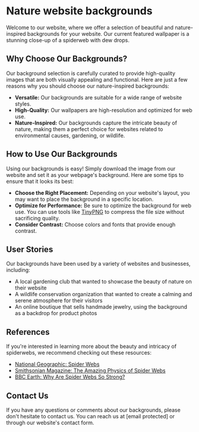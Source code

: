 <!--font:Montserrat-->

# Nature website backgrounds

Welcome to our website, where we offer a selection of beautiful and nature-inspired backgrounds for your website. Our current featured wallpaper is a stunning close-up of a spiderweb with dew drops.

## Why Choose Our Backgrounds?

Our background selection is carefully curated to provide high-quality images that are both visually appealing and functional. Here are just a few reasons why you should choose our nature-inspired backgrounds:

- **Versatile:** Our backgrounds are suitable for a wide range of website styles.
- **High-Quality:** Our wallpapers are high-resolution and optimized for web use.
- **Nature-Inspired:** Our backgrounds capture the intricate beauty of nature, making them a perfect choice for websites related to environmental causes, gardening, or wildlife.

## How to Use Our Backgrounds

Using our backgrounds is easy! Simply download the image from our website and set it as your webpage's background. Here are some tips to ensure that it looks its best:

- **Choose the Right Placement:** Depending on your website's layout, you may want to place the background in a specific location.
- **Optimize for Performance:** Be sure to optimize the background for web use. You can use tools like [TinyPNG](https://tinypng.com/) to compress the file size without sacrificing quality.
- **Consider Contrast:** Choose colors and fonts that provide enough contrast.

## User Stories

Our backgrounds have been used by a variety of websites and businesses, including:

- A local gardening club that wanted to showcase the beauty of nature on their website
- A wildlife conservation organization that wanted to create a calming and serene atmosphere for their visitors
- An online boutique that sells handmade jewelry, using the background as a backdrop for product photos

## References

If you're interested in learning more about the beauty and intricacy of spiderwebs, we recommend checking out these resources:

- [National Geographic: Spider Webs](https://www.nationalgeographic.com/animals/invertebrates/group/spider-webs/)
- [Smithsonian Magazine: The Amazing Physics of Spider Webs](https://www.smithsonianmag.com/science-nature/the-amazing-physics-of-spider-webs-144056732/)
- [BBC Earth: Why Are Spider Webs So Strong?](https://www.bbc.com/earth/story/20150204-why-are-spider-webs-so-strong/)

## Contact Us

If you have any questions or comments about our backgrounds, please don't hesitate to contact us. You can reach us at [email protected] or through our website's contact form.

<!--

Write me content for website with wallpaper which alt text is:

"A close-up of a spiderweb with dew drops"

The name/title of the page should not be 1:1 copy of the alt text but rather a real content of the website which is using this wallpaper.

- Use markdown format 
- Start with heading
- Heading should be short and concise
- The content should look like a real website 
- The website should not be about the wallpaper, wallpaper is just a related background
- Heading should be contain work "wallpaper" or "background"
- Include real sections like references, contact, user stories, etc. use things relevant to the page purpose.
- Feel free to use structure like headings, bullets, numbering, blockquotes, paragraphs, horizontal lines, etc.
- You can use formatting like bold or _italic_
- You can include UTF-8 emojis
- Links should be only #hash anchors (and you can refer to the document itself)
- Do not include images


---


# Nature-inspired Background for Your Website

Welcome to our website, where we offer a beautiful and nature-inspired background for your website. Our current wallpaper features a stunning close-up of a spiderweb with dew drops, which is sure to add a touch of elegance and serenity to any webpage.

## Why Choose Our Wallpaper?

Our wallpaper selection is carefully curated to provide a range of high-quality images that are both visually appealing and functional. Here are just a few reasons why you should choose our spiderweb wallpaper:

- **Nature-inspired:** Our spiderweb wallpaper captures the intricate beauty of nature, making it a perfect choice for websites related to environmental causes, gardening, or wildlife.
- **Versatile:** The muted color palette and subtle details of the spiderweb wallpaper make it suitable for a wide range of website styles, from minimalist to bold and colorful.
- **High-quality:** Our wallpapers are designed to be high-resolution and optimized for web use, ensuring that they look great on any device or screen size.

## How to Use Our Wallpaper

Using our spiderweb wallpaper is easy! Simply download the image from our website and set it as your webpage's background. Here are some tips to ensure that it looks its best:

- **Choose the right placement:** Depending on your website's layout, you may want to place the spiderweb wallpaper in a specific location, such as the header or footer. Experiment with different placements to find the one that works best for your site.
- **Optimize for performance:** Large images can slow down your website's loading time, so be sure to optimize the spiderweb wallpaper for web use. You can use tools like [TinyPNG](https://tinypng.com/) to compress the file size without sacrificing quality.
- **Consider contrast:** To ensure that your website's content is legible against the spiderweb wallpaper, choose colors and fonts that provide enough contrast. For example, white text on a dark background may be easier to read than black text on a light background.

## User Stories

Our spiderweb wallpaper has been used by a variety of websites and businesses, including:

- A local gardening club that wanted to showcase the beauty of nature on their website
- A wildlife conservation organization that wanted to create a calming and serene atmosphere for their visitors
- An online boutique that sells handmade jewelry, using the spiderweb wallpaper as a backdrop for product photos

## References

If you're interested in learning more about the beauty and intricacy of spiderwebs, we recommend checking out these resources:

- [National Geographic: Spider Webs](https://www.nationalgeographic.com/animals/invertebrates/group/spider-webs/)
- [Smithsonian Magazine: The Amazing Physics of Spider Webs](https://www.smithsonianmag.com/science-nature/the-amazing-physics-of-spider-webs-144056732/)
- [BBC Earth: Why Are Spider Webs So Strong?](https://www.bbc.com/earth/story/20150204-why-are-spider-webs-so-strong)

## Contact Us

If you have any questions or comments about our spiderweb wallpaper or any of our other backgrounds, please don't hesitate to contact us. You can reach us at [email protected] or through our website's contact form.


---


Heading is too long, rewrite whole content.


---


# Nature-Inspired Website Backgrounds

Welcome to our website, where we offer a selection of beautiful and nature-inspired backgrounds for your website. Our current featured wallpaper is a stunning close-up of a spiderweb with dew drops, which is sure to add a touch of elegance and serenity to any webpage.

## Why Choose Our Backgrounds?

Our background selection is carefully curated to provide a range of high-quality images that are both visually appealing and functional. Here are just a few reasons why you should choose our nature-inspired backgrounds:

- **Versatile:** Our backgrounds are designed to be suitable for a wide range of website styles, from minimalist to bold and colorful.
- **High-Quality:** Our wallpapers are designed to be high-resolution and optimized for web use, ensuring that they look great on any device or screen size.
- **Nature-Inspired:** Our backgrounds capture the intricate beauty of nature, making them a perfect choice for websites related to environmental causes, gardening, or wildlife.

## How to Use Our Backgrounds

Using our backgrounds is easy! Simply download the image from our website and set it as your webpage's background. Here are some tips to ensure that it looks its best:

- **Choose the Right Placement:** Depending on your website's layout, you may want to place the background in a specific location, such as the header or footer. Experiment with different placements to find the one that works best for your site.
- **Optimize for Performance:** Large images can slow down your website's loading time, so be sure to optimize the background for web use. You can use tools like [TinyPNG](https://tinypng.com/) to compress the file size without sacrificing quality.
- **Consider Contrast:** To ensure that your website's content is legible against the background, choose colors and fonts that provide enough contrast. For example, white text on a dark background may be easier to read than black text on a light background.

## User Stories

Our backgrounds have been used by a variety of websites and businesses, including:

- A local gardening club that wanted to showcase the beauty of nature on their website
- A wildlife conservation organization that wanted to create a calming and serene atmosphere for their visitors
- An online boutique that sells handmade jewelry, using the background as a backdrop for product photos

## References

If you're interested in learning more about the beauty and intricacy of spiderwebs, we recommend checking out these resources:

- [National Geographic: Spider Webs](https://www.nationalgeographic.com/animals/invertebrates/group/spider-webs/)
- [Smithsonian Magazine: The Amazing Physics of Spider Webs](https://www.smithsonianmag.com/science-nature/the-amazing-physics-of-spider-webs-144056732/)
- [BBC Earth: Why Are Spider Webs So Strong?](https://www.bbc.com/earth/story/20150204-why-are-spider-webs-so-strong)

## Contact Us

If you have any questions or comments about our backgrounds, please don't hesitate to contact us. You can reach us at [email protected] or through our website's contact form.


---


Heading is too long, rewrite whole content.


---


# Nature-Inspired Website Backgrounds

Welcome to our website, where we offer a selection of beautiful and nature-inspired backgrounds for your website. Our current featured wallpaper is a stunning close-up of a spiderweb with dew drops.

## Why Choose Our Backgrounds?

Our background selection is carefully curated to provide a range of high-quality images that are both visually appealing and functional. Here are just a few reasons why you should choose our nature-inspired backgrounds:

- **Versatile:** Our backgrounds are designed to be suitable for a wide range of website styles.
- **High-Quality:** Our wallpapers are designed to be high-resolution and optimized for web use.
- **Nature-Inspired:** Our backgrounds capture the intricate beauty of nature, making them a perfect choice for websites related to environmental causes, gardening, or wildlife.

## How to Use Our Backgrounds

Using our backgrounds is easy! Simply download the image from our website and set it as your webpage's background. Here are some tips to ensure that it looks its best:

- **Choose the Right Placement:** Depending on your website's layout, you may want to place the background in a specific location.
- **Optimize for Performance:** Be sure to optimize the background for web use. You can use tools like [TinyPNG](https://tinypng.com/) to compress the file size without sacrificing quality.
- **Consider Contrast:** Choose colors and fonts that provide enough contrast.

## User Stories

Our backgrounds have been used by a variety of websites and businesses, including:

- A local gardening club that wanted to showcase the beauty of nature on their website
- A wildlife conservation organization that wanted to create a calming and serene atmosphere for their visitors
- An online boutique that sells handmade jewelry, using the background as a backdrop for product photos

## References

If you're interested in learning more about the beauty and intricacy of spiderwebs, we recommend checking out these resources:

- [National Geographic: Spider Webs](https://www.nationalgeographic.com/animals/invertebrates/group/spider-webs/)
- [Smithsonian Magazine: The Amazing Physics of Spider Webs](https://www.smithsonianmag.com/science-nature/the-amazing-physics-of-spider-webs-144056732/)
- [BBC Earth: Why Are Spider Webs So Strong?](https://www.bbc.com/earth/story/20150204-why-are-spider-webs-so-strong/)

## Contact Us

If you have any questions or comments about our backgrounds, please don't hesitate to contact us. You can reach us at [email protected] or through our website's contact form.


---


Heading is too long, rewrite whole content.


---


# Beautiful Nature-Inspired Website Backgrounds

Welcome to our website, where we offer a selection of beautiful and nature-inspired backgrounds for your website. Our current featured wallpaper is a stunning close-up of a spiderweb with dew drops.

## Why Choose Our Backgrounds?

Our background selection is carefully curated to provide high-quality images that are both visually appealing and functional. Here are just a few reasons why you should choose our nature-inspired backgrounds:

- **Versatile:** Our backgrounds are suitable for a wide range of website styles.
- **High-Quality:** Our wallpapers are high-resolution and optimized for web use.
- **Nature-Inspired:** Our backgrounds capture the intricate beauty of nature, making them a perfect choice for websites related to environmental causes, gardening, or wildlife.

## How to Use Our Backgrounds

Using our backgrounds is easy! Simply download the image from our website and set it as your webpage's background. Here are some tips to ensure that it looks its best:

- **Choose the Right Placement:** Depending on your website's layout, you may want to place the background in a specific location.
- **Optimize for Performance:** Be sure to optimize the background for web use. You can use tools like [TinyPNG](https://tinypng.com/) to compress the file size without sacrificing quality.
- **Consider Contrast:** Choose colors and fonts that provide enough contrast.

## User Stories

Our backgrounds have been used by a variety of websites and businesses, including:

- A local gardening club that wanted to showcase the beauty of nature on their website
- A wildlife conservation organization that wanted to create a calming and serene atmosphere for their visitors
- An online boutique that sells handmade jewelry, using the background as a backdrop for product photos

## References

If you're interested in learning more about the beauty and intricacy of spiderwebs, we recommend checking out these resources:

- [National Geographic: Spider Webs](https://www.nationalgeographic.com/animals/invertebrates/group/spider-webs/)
- [Smithsonian Magazine: The Amazing Physics of Spider Webs](https://www.smithsonianmag.com/science-nature/the-amazing-physics-of-spider-webs-144056732/)
- [BBC Earth: Why Are Spider Webs So Strong?](https://www.bbc.com/earth/story/20150204-why-are-spider-webs-so-strong/)

## Contact Us

If you have any questions or comments about our backgrounds, please don't hesitate to contact us. You can reach us at [email protected] or through our website's contact form.


---


Write me a Google font which is best fitting for the website.

Pick from the list:
- Playfair Display
- Lobster
- IBM Plex Sans
- Barlow Condensed
- Great Vibes
- Exo 2
- Montserrat
- Inter
- Poppins
- Futura
- Dancing Script
- Orbitron
- Roboto
- Open Sans
- Raleway
- Alegreya
- Lato


Write just the font name nothing else.


---


Montserrat

-->

